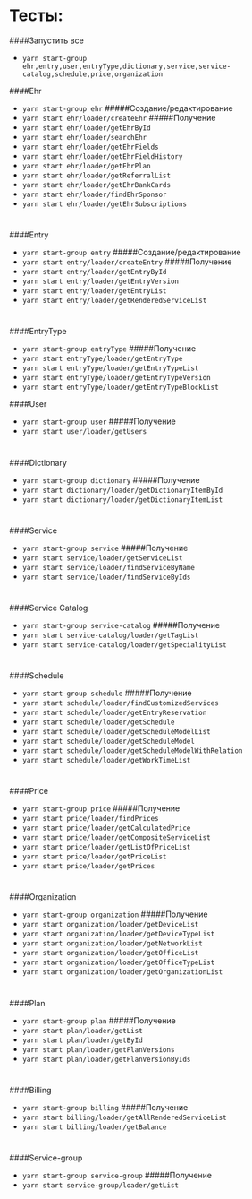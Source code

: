 Тесты:
===


####Запустить все
* `yarn start-group ehr,entry,user,entryType,dictionary,service,service-catalog,schedule,price,organization`

####Ehr
* `yarn start-group ehr`
#####Создание/редактирование
* `yarn start ehr/loader/createEhr`
#####Получение
* `yarn start ehr/loader/getEhrById`
* `yarn start ehr/loader/searchEhr`  
* `yarn start ehr/loader/getEhrFields`   
* `yarn start ehr/loader/getEhrFieldHistory`  
* `yarn start ehr/loader/getEhrPlan`  
* `yarn start ehr/loader/getReferralList`  
* `yarn start ehr/loader/getEhrBankCards`  
* `yarn start ehr/loader/findEhrSponsor`  
* `yarn start ehr/loader/getEhrSubscriptions`  
#
####Entry
* `yarn start-group entry`
#####Создание/редактирование
* `yarn start entry/loader/createEntry`
#####Получение  
* `yarn start entry/loader/getEntryById`  
* `yarn start entry/loader/getEntryVersion`
* `yarn start entry/loader/getEntryList`  
* `yarn start entry/loader/getRenderedServiceList`  
#
####EntryType
* `yarn start-group entryType`
#####Получение
* `yarn start entryType/loader/getEntryType`
* `yarn start entryType/loader/getEntryTypeList`
* `yarn start entryType/loader/getEntryTypeVersion`
* `yarn start entryType/loader/getEntryTypeBlockList`

####User
* `yarn start-group user`
#####Получение
* `yarn start user/loader/getUsers`
#
####Dictionary
* `yarn start-group dictionary`
#####Получение
* `yarn start dictionary/loader/getDictionaryItemById`
* `yarn start dictionary/loader/getDictionaryItemList`
#
####Service
* `yarn start-group service`
#####Получение
* `yarn start service/loader/getServiceList`
* `yarn start service/loader/findServiceByName`
* `yarn start service/loader/findServiceByIds`
#
####Service Catalog
* `yarn start-group service-catalog`
#####Получение
* `yarn start service-catalog/loader/getTagList`
* `yarn start service-catalog/loader/getSpecialityList`
#
####Schedule
* `yarn start-group schedule`
#####Получение
* `yarn start schedule/loader/findCustomizedServices`
* `yarn start schedule/loader/getEntryReservation`
* `yarn start schedule/loader/getSchedule`
* `yarn start schedule/loader/getScheduleModelList`
* `yarn start schedule/loader/getScheduleModel`
* `yarn start schedule/loader/getScheduleModelWithRelation`
* `yarn start schedule/loader/getWorkTimeList`
#
####Price
* `yarn start-group price`
#####Получение
* `yarn start price/loader/findPrices`
* `yarn start price/loader/getCalculatedPrice`
* `yarn start price/loader/getCompositeServiceList`
* `yarn start price/loader/getListOfPriceList`
* `yarn start price/loader/getPriceList`
* `yarn start price/loader/getPrices`
#
####Organization
* `yarn start-group organization`
#####Получение
* `yarn start organization/loader/getDeviceList`
* `yarn start organization/loader/getDeviceTypeList`
* `yarn start organization/loader/getNetworkList`
* `yarn start organization/loader/getOfficeList`
* `yarn start organization/loader/getOfficeTypeList`
* `yarn start organization/loader/getOrganizationList`
#
####Plan
* `yarn start-group plan`
#####Получение
* `yarn start plan/loader/getList`
* `yarn start plan/loader/getById`
* `yarn start plan/loader/getPlanVersions`
* `yarn start plan/loader/getPlanVersionByIds`
#
####Billing
* `yarn start-group billing`
#####Получение
* `yarn start billing/loader/getAllRenderedServiceList`
* `yarn start billing/loader/getBalance`
#
####Service-group
* `yarn start-group service-group`
#####Получение
* `yarn start service-group/loader/getList`
#
